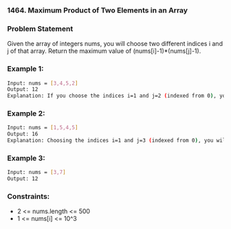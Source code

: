 ### 1464. Maximum Product of Two Elements in an Array

### Problem Statement
Given the array of integers nums, you will choose two different indices i and j of that array. Return the maximum value of (nums[i]-1)*(nums[j]-1).
 

### Example 1:
```bash
Input: nums = [3,4,5,2]
Output: 12 
Explanation: If you choose the indices i=1 and j=2 (indexed from 0), you will get the maximum value, that is, (nums[1]-1)*(nums[2]-1) = (4-1)*(5-1) = 3*4 = 12. 
```

### Example 2:
```bash
Input: nums = [1,5,4,5]
Output: 16
Explanation: Choosing the indices i=1 and j=3 (indexed from 0), you will get the maximum value of (5-1)*(5-1) = 16.
```

### Example 3:
```bash
Input: nums = [3,7]
Output: 12
``` 

### Constraints:
* 2 <= nums.length <= 500
* 1 <= nums[i] <= 10^3